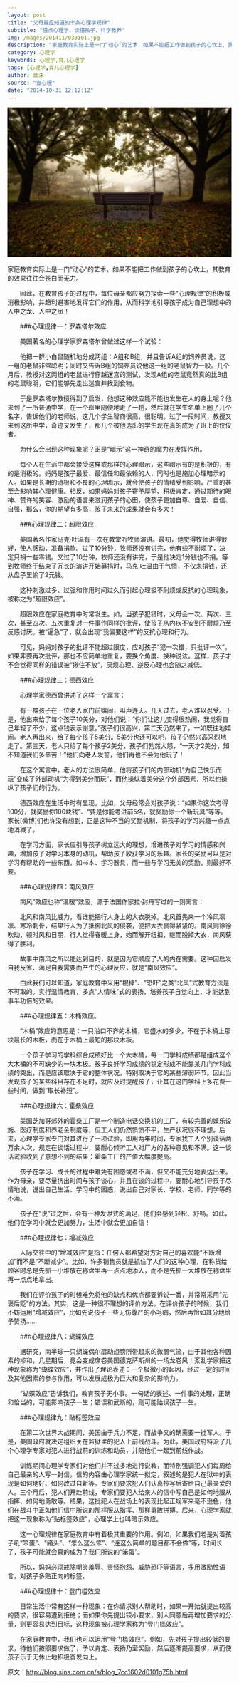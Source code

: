 ```yaml
---
layout: post
title: "父母最应知道的十条心理学规律"
subtitle: "懂点心理学，读懂孩子，科学教养"
img: /mages/201411/030101.jpg
description: "家庭教育实际上是一门“动心”的艺术，如果不能把工作做到孩子的心坎上，其教育的效果往往会苍白而无力。因此，在教育孩子的过程中，每位母亲都应努力探索一些“心理规律”的积极或消极影响，并趋利避害地发挥它们的作用，从而科学地引导孩子成为自己理想中的人中之龙、人中之凤！"
category: 心理学
keywords: 心理学,育儿心理学
tags: [心理学,育儿心理学]
author: 莫沫
source: "壹心理"
date: "2014-10-31 12:12:12"
---
```

<img src="/images/201411/030101.jpg" alt="" />

家庭教育实际上是一门“动心”的艺术，如果不能把工作做到孩子的心坎上，其教育的效果往往会苍白而无力。

　　因此，在教育孩子的过程中，每位母亲都应努力探索一些“心理规律”的积极或消极影响，并趋利避害地发挥它们的作用，从而科学地引导孩子成为自己理想中的人中之龙、人中之凤！

　　###心理规律一：罗森塔尔效应

　　美国著名的心理学家罗森塔尔曾做过这样一个试验：

　　他把一群小白鼠随机地分成两组：A组和B组，并且告诉A组的饲养员说，这一组的老鼠非常聪明；同时又告诉B组的饲养员说他这一组的老鼠智力一般。几个月后，教授对这两组的老鼠进行穿越迷宫的测试，发现A组的老鼠竟然真的比B组的老鼠聪明，它们能够先走出迷宫并找到食物。

　　于是罗森塔尔教授得到了启发，他想这种效应能不能也发生在人的身上呢？他来到了一所普通中学，在一个班里随便地走了一趟，然后就在学生名单上圈了几个名字，告诉他们的老师说，这几个学生智商很高，很聪明。过了一段时间，教授又来到这所中学，奇迹又发生了，那几个被他选出的学生现在真的成为了班上的佼佼者。

　　为什么会出现这种现象呢？正是“暗示”这一神奇的魔力在发挥作用。

　　每个人在生活中都会接受这样或那样的心理暗示，这些暗示有的是积极的，有的是消极的。妈妈是孩子最爱、最信任和最依赖的人，同时也是施加心理暗示的人。如果是长期的消极和不良的心理暗示，就会使孩子的情绪受到影响，严重的甚至会影响其心理健康。相反，如果妈妈对孩子寄予厚望、积极肯定，通过期待的眼神、赞许的笑容、激励的语言来滋润孩子的心田，使孩子更加自尊、自爱、自信、自强，那么，你的期望有多高，孩子未来的成果就会有多大！

　　###心理规律二：超限效应

　　美国著名作家马克·吐温有一次在教堂听牧师演讲。最初，他觉得牧师讲得很好，使人感动，准备捐款。过了10分钟，牧师还没有讲完，他有些不耐烦了，决定只捐一些零钱。又过了10分钟，牧师还没有讲完，于是他决定1分钱也不捐。等到牧师终于结束了冗长的演讲开始募捐时，马克·吐温由于气愤，不仅未捐钱，还从盘子里偷了2元钱。

　　这种刺激过多、过强和作用时间过久而引起心理极不耐烦或反抗的心理现象，被称之为“超限效应”。

　　超限效应在家庭教育中时常发生。如，当孩子犯错时，父母会一次、两次、三次，甚至四次、五次重复对一件事作同样的批评，使孩子从内疚不安到不耐烦乃至反感讨厌。被“逼急”了，就会出现“我偏要这样”的反抗心理和行为。

　　可见，妈妈对孩子的批评不能超过限度，应对孩子“犯一次错，只批评一次”。如果非要再次批评，那也不应简单地重复，要换个角度、换种说法。这样，孩子才不会觉得同样的错误被“揪住不放”，厌烦心理、逆反心理也会随之减低。

　　###心理规律三：德西效应

　　心理学家德西曾讲述了这样一个寓言：

　　有一群孩子在一位老人家门前嬉闹，叫声连天。几天过去，老人难以忍受。于是，他出来给了每个孩子10美分，对他们说：“你们让这儿变得很热闹，我觉得自己年轻了不少，这点钱表示谢意。”孩子们很高兴，第二天仍然来了，一如既往地嬉闹。老人再出来，给了每个孩子5美分。5美分也还可以吧，孩子仍然兴高采烈地走了。第三天，老人只给了每个孩子2美分，孩子们勃然大怒，“一天才2美分，知不知道我们多辛苦！”他们向老人发誓，他们再也不会为他玩了！

　　在这个寓言中，老人的方法很简单，他将孩子们的内部动机“为自己快乐而玩”变成了外部动机“为得到美分而玩”，而他操纵着美分这个外部因素，所以也操纵了孩子们的行为。

　　德西效应在生活中时有显现。比如，父母经常会对孩子说：“如果你这次考得100分，就奖励你100块钱”、“要是你能考进前5名，就奖励你一个新玩具”等等。家长[微博]们也许没有想到，正是这种不当的奖励机制，将孩子的学习兴趣一点点地消减了。

　　在学习方面，家长应引导孩子树立远大的理想，增进孩子对学习的情感和兴趣，增加孩子对学习本身的动机，帮助孩子收获学习的乐趣。家长的奖励可以是对学习有帮助的一些东西，如书本、学习器具，而一些与学习无关的奖励，则最好不要。

　　###心理规律四：南风效应

　　南风”效应也称“温暖”效应，源于法国作家拉·封丹写过的一则寓言：

　　北风和南风比威力，看谁能把行人身上的大衣脱掉。北风首先来一个冷风凛凛、寒冷刺骨，结果行人为了抵御北风的侵袭，便把大衣裹得紧紧的。南风则徐徐吹动，顿时风和日丽，行人觉得春暖上身，始而解开纽扣，继而脱掉大衣，南风获得了胜利。

　　故事中南风之所以能达到目的，就是因为它顺应了人的内在需要。这种因启发自我反省、满足自我需要而产生的心理反应，就是“南风效应”。

　　由此我们可以知道，家庭教育中采用“棍棒”、“恐吓”之类“北风”式教育方法是不可取的。实行温情教育，多点“人情味”式的表扬，培养孩子自觉向上，才能达到事半功倍的效果。

　　###心理规律五：木桶效应。

　　“木桶”效应的意思是：一只沿口不齐的木桶，它盛水的多少，不在于木桶上那块最长的木板，而在于木桶上最短的那块木板。

　　一个孩子学习的学科综合成绩好比一个大木桶，每一门学科成绩都是组成这个大木桶的不可缺少的一块木板。孩子良好学习成绩的稳定形成不能靠某几门学科成绩的突出，而是应该取决于它的整体状况，特别取决于它的某些薄弱环节。因此当发现孩子的某些科目存在不足时，就应及时提醒孩子，让其在这门学科上多花费一些时间，做到“取长补短”。

　　###心理规律六：霍桑效应

　　美国芝加哥郊外的霍桑工厂是一个制造电话交换机的工厂，有较完善的娱乐设施、医疗制度和养老金制度等，但工人们仍然愤愤不平，生产状况很不理想。后来，心理学专家专门对其进行了一项试验，即用两年时间，专家找工人个别谈话两万余人次，规定在谈话过程中，要耐心倾听工人对厂方的各种意见和不满。这一谈话试验收到了意想不到的结果：霍桑工厂的产值大幅度提高。

　　孩子在学习、成长的过程中难免有困惑或者不满，但又不能充分地表达出来。作为母亲，要尽量挤出时间与孩子谈心，并且在谈的过程中，要耐心地引导孩子尽情地说，说出自己生活、学习中的困惑，说出自己对家长、学校、老师、同学等的不满。

　　孩子在“说”过之后，会有一种发泄式的满足，他们会感到轻松、舒畅。如此，他们在学习中就会更加努力，生活中就会更加自信！

　　###心理规律七：增减效应

　　人际交往中的“增减效应”是指：任何人都希望对方对自己的喜欢能“不断增加”而不是“不断减少”。比如，许多销售员就是抓住了人们的这种心理，在称货给顾客时总是先抓一小堆放在称盘里再一点点地添入，而不是先抓一大堆放在称盘里再一点点地拿出。

　　我们在评价孩子的时候难免将他的缺点和优点都要诉说一番，并常常采用“先褒后贬”的方法。其实，这是一种很不理想的评价方法。在评价孩子的时候，我们不妨运用“增减效应”，比如先说孩子一些无伤尊严的小毛病，然后再恰如其分地给予赞扬……

　　###心理规律八：蝴蝶效应

　　据研究，南半球一只蝴蝶偶尔扇动翅膀所带起来的微弱气流，由于其他各种因素的掺和，几星期后，竟会变成席卷美国德克萨斯州的一场龙卷风！紊乱学家把这种现象称为“蝴蝶效应”，并作出了理论表述：一个极微小的起因，经过一定的时间及其他因素的参与作用，可以发展成极为巨大和复杂的影响力。

　　“蝴蝶效应”告诉我们，教育孩子无小事。一句话的表述、一件事的处理，正确和恰当的，可能影响孩子一生；错误和武断的，则可能贻误孩子一生。

　　###心理规律九：贴标签效应

　　在第二次世界大战期间，美国由于兵力不足，而战争又的确需要一批军人。于是，美国政府就决定组织关在监狱里的犯人上前线战斗。为此，美国政府特派了几个心理学专家对犯人进行战前的训练和动员，并随他们一起到前线作战。

　　训练期间心理学专家们对他们并不过多地进行说教，而特别强调犯人们每周给自己最亲的人写一封信。信的内容由心理学家统一拟定，叙述的是犯人在狱中的表现是如何地好、如何改过自新等。专家们要求犯人们认真抄写后寄给自己最亲爱的人。三个月后，犯人们开赴前线，专家们要犯人给亲人的信中写自己是如何地服从指挥、如何地勇敢等。结果，这批犯人在战场上的表现比起正规军来毫不逊色，他们在战斗中正如他们信中所说的那样服从指挥、那样勇敢拼搏。后来，心理学家就把这一现象称为“贴标签效应”，心理学上也叫暗示效应。


　　这一心理规律在家庭教育中有着极其重要的作用。例如，如果我们老是对着孩子吼“笨蛋”、“猪头”、“怎么这么笨”、“连这么简单的题目都不会做”等，时间长了，孩子可能就会真的成为了我们所说的“笨蛋”。

　　所以，妈妈必须戒除嘲笑羞辱、责怪抱怨、威胁恐吓等语言，多用激励性语言，对孩子多贴正向的标签。

　　###心理规律十：登门槛效应

　　日常生活中常有这样一种现象：在你请求别人帮助时，如果一开始就提出较高的要求，很容易遭到拒绝；而如果你先提出较小要求，别人同意后再增加要求的分量，则更容易达到目标，这种现象被心理学家称为“登门槛效应”。

　　在家庭教育中，我们也可以运用“登门槛效应”。例如，先对孩子提出较低的要求，待他们按照要求做了，予以肯定、表扬乃至奖励，然后逐渐提高要求，从而使孩子乐于无休止地积极奋发向上。

原文：http://blog.sina.com.cn/s/blog_7cc1602d0101g75h.html